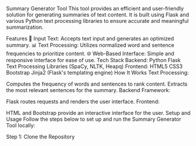 Summary Generator Tool
This tool provides an efficient and user-friendly solution for generating summaries of text content. It is built using Flask and various Python text processing libraries to ensure accurate and meaningful summarization.

Features
📄 Input Text: Accepts text input and generates an optimized summary.
📊 Text Processing: Utilizes normalized word and sentence frequencies to prioritize content.
🌐 Web-Based Interface: Simple and responsive interface for ease of use.
Tech Stack
Backend:
    Python
    Flask
    Text Processing Libraries (SpaCy, NLTK, Heapq)
Frontend:
    HTML5
    CSS3
    Bootstrap
    Jinja2 (Flask's templating engine)
How It Works
Text Processing:

Computes the frequency of words and sentences to rank content.
Extracts the most relevant sentences for the summary.
Backend Framework:

Flask routes requests and renders the user interface.
Frontend:

HTML and Bootstrap provide an interactive interface for the user.
Setup and Usage
Follow the steps below to set up and run the Summary Generator Tool locally:

Step 1: Clone the Repository
